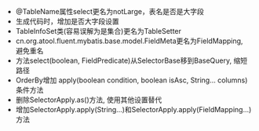 - @TableName属性select更名为notLarge，表名是否是大字段
- 生成代码时，增加是否大字段设置
- TableInfoSet类(容易误解为是集合)更名为TableSetter
- cn.org.atool.fluent.mybatis.base.model.FieldMeta更名为FieldMapping, 避免重名
- 方法select(boolean, FieldPredicate)从SelectorBase移到BaseQuery, 缩短路径
- OrderBy增加 apply(boolean condition, boolean isAsc, String... columns)条件方法
- 删除SelectorApply.as()方法, 使用其他设置替代
- 增加SelectorApply.apply(String...)和SelectorApply.apply(FieldMapping...)方法
